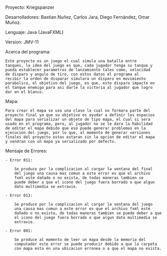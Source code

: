Proyecto: Kriegspanzer

Desarrolladores: Bastian Nuñez, Carlos Jara, Diego Fernández, Omar 
Muñoz.

Lenguaje: Java (JavaFXML)

Version: JMV-11


Acerca del programa:

    Este proyecto es un juego el cual simula una batalla entre
    tanques, la idea del juego es que, cada jugador tenga su tanque y
    pueda establecer parametros de lanzamiento tales como, velocidad
    de disparo y angulo de tiro, con estos datos el programa al
    recibir la orden de disparar simulara un disparo en movimiento
    parabolico, el objetivo del juego, es que, este disparo impacte en
    el tanque enemigo para asi darle la victoria al jugador que logro
    dar en el blanco.

Mapa:
    
    Para crear el mapa se uso una clase la cual no formara parte del
    proyecto final ya que su objetivo es ayudar a definir los espacios
    del mapa para serializar un objeto de tipo mapa, el cual si sera
    usado en el programa, pero, al jugador no se le dara la habilidad
    de editar el mapa debido que eso puede generar problemas en la
    ejecucion del juego, por lo que, al momento de generar versiones
    finales del proyecto estas estaran sin la opcion de editar el mapa
    y vendran con un mapa ya serializado por defecto.

Mensaje de Errores:

    - Error 011:

        Se produce por la complicacion al cargar la ventana del final
        del juego una causa mas comun a este error es que el archivo
        fxml este dañado o no exista, de todas maneras tambien se 
        puede deber a que el icono del juego fuera borrado o que algun
        dato multimedia se extravie.
    
    - Error 013:

        Se produce por la complicacion al cargar la ventana del juego
        una causa mas comun a este error es que el archivo fxml este
        dañado o no exista, de todas maneras tambien se puede deber a que
        el icono del juego fuera borrado o que algun dato multimedia se
        extravie.

    - Error 001:

        Se produce al momento de leer un mapa desde la memoria del 
        computador este error se puede producir debido a que la carpeta
        con mapa esta en una ubicacion erronea o a que el mapa no exista.

    

